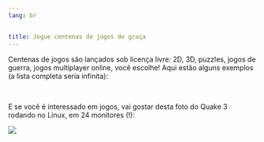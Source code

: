 ```yaml
---
lang: br


﻿title: Jogue centenas de jogos de graça
---
```


Centenas de jogos são lançados sob licença livre: 2D, 3D, puzzles, jogos de guerra, jogos multiplayer online, você escolhe! Aqui estão alguns exemplos (a lista completa seria infinita):

<div id="items">



<br class="clearboth" />


E se você é interessado em jogos, vai gostar desta foto do Quake 3 rodando no Linux, em 24 monitores (!):

<a href="Images/quake_24_screens.jpg"><img src="Images/quake_24_screens_thumbnail.jpg" /></a>




